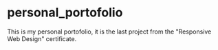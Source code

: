 # personal_portofolio
This is my personal portofolio, it is the last project from the "Responsive Web Design" certificate.
